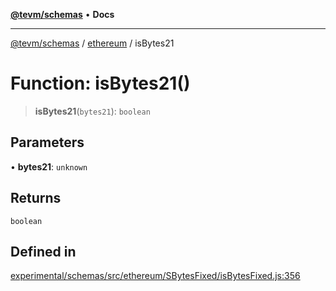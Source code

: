 [**@tevm/schemas**](../../README.md) • **Docs**

***

[@tevm/schemas](../../modules.md) / [ethereum](../README.md) / isBytes21

# Function: isBytes21()

> **isBytes21**(`bytes21`): `boolean`

## Parameters

• **bytes21**: `unknown`

## Returns

`boolean`

## Defined in

[experimental/schemas/src/ethereum/SBytesFixed/isBytesFixed.js:356](https://github.com/evmts/tevm-monorepo/blob/main/experimental/schemas/src/ethereum/SBytesFixed/isBytesFixed.js#L356)
